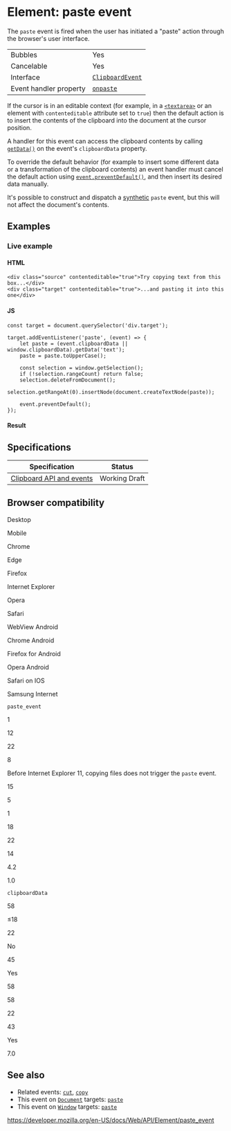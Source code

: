 Element: paste event
====================

The `paste` event is fired when the user has initiated a "paste" action through the browser's user interface.

<table><tbody><tr class="odd"><td>Bubbles</td><td>Yes</td></tr><tr class="even"><td>Cancelable</td><td>Yes</td></tr><tr class="odd"><td>Interface</td><td><a href="../clipboardevent"><code>ClipboardEvent</code></a></td></tr><tr class="even"><td>Event handler property</td><td><a href="../htmlelement/onpaste"><code>onpaste</code></a></td></tr></tbody></table>

If the cursor is in an editable context (for example, in a [`<textarea>`](https://developer.mozilla.org/en-US/docs/Web/HTML/Element/textarea) or an element with `contenteditable` attribute set to `true`) then the default action is to insert the contents of the clipboard into the document at the cursor position.

A handler for this event can access the clipboard contents by calling [`getData()`](../datatransfer/getdata) on the event's `clipboardData` property.

To override the default behavior (for example to insert some different data or a transformation of the clipboard contents) an event handler must cancel the default action using [`event.preventDefault()`](../event/preventdefault), and then insert its desired data manually.

It's possible to construct and dispatch a [synthetic](https://developer.mozilla.org/en-US/docs/Web/Events/Creating_and_triggering_events) `paste` event, but this will not affect the document's contents.

Examples
--------

### Live example

#### HTML

    <div class="source" contenteditable="true">Try copying text from this box...</div>
    <div class="target" contenteditable="true">...and pasting it into this one</div>

#### JS

    const target = document.querySelector('div.target');

    target.addEventListener('paste', (event) => {
        let paste = (event.clipboardData || window.clipboardData).getData('text');
        paste = paste.toUpperCase();

        const selection = window.getSelection();
        if (!selection.rangeCount) return false;
        selection.deleteFromDocument();
        selection.getRangeAt(0).insertNode(document.createTextNode(paste));

        event.preventDefault();
    });

#### Result

Specifications
--------------

<table><thead><tr class="header"><th>Specification</th><th>Status</th></tr></thead><tbody><tr class="odd"><td><a href="https://w3c.github.io/clipboard-apis/#clipboard-event-paste">Clipboard API and events</a></td><td><span class="spec-wd">Working Draft</span></td></tr></tbody></table>

Browser compatibility
---------------------

Desktop

Mobile

Chrome

Edge

Firefox

Internet Explorer

Opera

Safari

WebView Android

Chrome Android

Firefox for Android

Opera Android

Safari on IOS

Samsung Internet

`paste_event`

1

12

22

8

Before Internet Explorer 11, copying files does not trigger the `paste` event.

15

5

1

18

22

14

4.2

1.0

`clipboardData`

58

≤18

22

No

45

Yes

58

58

22

43

Yes

7.0

See also
--------

-   Related events: [`cut`](cut_event), [`copy`](copy_event)
-   This event on [`Document`](../document) targets: [`paste`](../document/paste_event)
-   This event on [`Window`](../window) targets: [`paste`](../window/paste_event)

<a href="https://developer.mozilla.org/en-US/docs/Web/API/Element/paste_event" class="_attribution-link">https://developer.mozilla.org/en-US/docs/Web/API/Element/paste_event</a>
